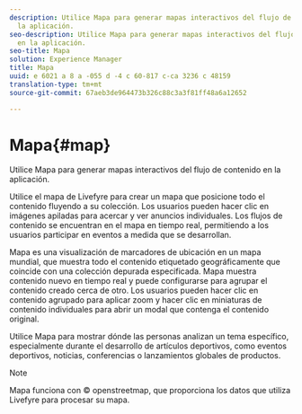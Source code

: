 ```yaml
---
description: Utilice Mapa para generar mapas interactivos del flujo de contenido en
  la aplicación.
seo-description: Utilice Mapa para generar mapas interactivos del flujo de contenido
  en la aplicación.
seo-title: Mapa
solution: Experience Manager
title: Mapa
uuid: e 6021 a 8 a -055 d -4 c 60-817 c-ca 3236 c 48159
translation-type: tm+mt
source-git-commit: 67aeb3de964473b326c88c3a3f81ff48a6a12652

---
```



# Mapa{#map}

Utilice Mapa para generar mapas interactivos del flujo de contenido en la aplicación.

Utilice el mapa de Livefyre para crear un mapa que posicione todo el contenido fluyendo a su colección. Los usuarios pueden hacer clic en imágenes apiladas para acercar y ver anuncios individuales. Los flujos de contenido se encuentran en el mapa en tiempo real, permitiendo a los usuarios participar en eventos a medida que se desarrollan.

Mapa es una visualización de marcadores de ubicación en un mapa mundial, que muestra todo el contenido etiquetado geográficamente que coincide con una colección depurada especificada. Mapa muestra contenido nuevo en tiempo real y puede configurarse para agrupar el contenido creado cerca de otro. Los usuarios pueden hacer clic en contenido agrupado para aplicar zoom y hacer clic en miniaturas de contenido individuales para abrir un modal que contenga el contenido original.

Utilice Mapa para mostrar dónde las personas analizan un tema específico, especialmente durante el desarrollo de artículos deportivos, como eventos deportivos, noticias, conferencias o lanzamientos globales de productos.

>[!NOTE]
>
>Mapa funciona con © openstreetmap, que proporciona los datos que utiliza Livefyre para procesar su mapa.

